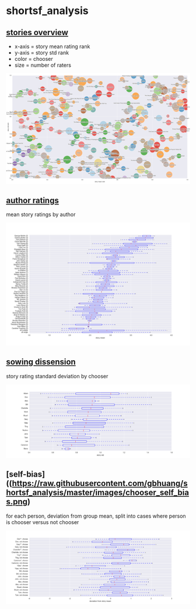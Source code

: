 # shortsf_analysis

## [stories overview](https://raw.githubusercontent.com/gbhuang/shortsf_analysis/master/images/stories_plot.png)

- x-axis = story mean rating rank
- y-axis = story std rank
- color  = chooser
- size   = number of raters

![stories plot](images/stories_plot.png)

## [author ratings](https://raw.githubusercontent.com/gbhuang/shortsf_analysis/master/images/author_means.png)

mean story ratings by author

![author means](images/author_means.png)

## [sowing dissension](https://raw.githubusercontent.com/gbhuang/shortsf_analysis/master/images/chooser_stds.png)

story rating standard deviation by chooser

![chooser stds](images/chooser_stds.png)

## [self-bias]((https://raw.githubusercontent.com/gbhuang/shortsf_analysis/master/images/chooser_self_bias.png)

for each person, deviation from group mean, split into cases where
person is chooser versus not chooser

![chooser self-bias](images/chooser_self_bias.png)
